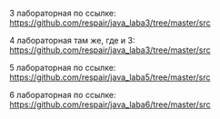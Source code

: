 3 лабораторная по ссылке: https://github.com/respair/java_laba3/tree/master/src

4 лабораторная там же, где и 3: https://github.com/respair/java_laba3/tree/master/src

5 лабораторная по ссылке: https://github.com/respair/java_laba5/tree/master/src

6 лабораторная по ссылке: https://github.com/respair/java_laba6/tree/master/src
